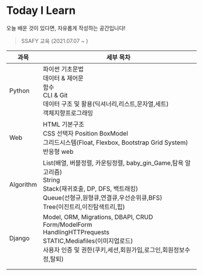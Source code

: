 # Today I Learn

오늘 배운 것이 있다면, 자유롭게 작성하는 공간입니다!

>  SSAFY 교육 (2021.07.07 ~ )

| 과목      | 세부 목차                                                    |
| --------- | ------------------------------------------------------------ |
| Python    | 파이썬 기초문법<br />데이터 & 제어문<br />함수<br />CLI & Git<br />데이터 구조 및 활용(딕셔너리,리스트,문자열,세트)<br />객체지향프로그래밍 |
| Web       | HTML 기본구조<br />CSS 선택자 Position BoxModel<br />그리드시스템(Float, Flexbox, Bootstrap Grid System)<br />반응형 web |
| Algorithm | List(배열, 버블정렬, 카운팅정렬, baby_gin_Game,탐욕 알고리즘)<br />String <br />Stack(재귀호출, DP, DFS, 백트래킹)<br />Queue(선형규,원형큐,연결큐,우선순위큐,BFS)<br />Tree(이진트리,이진탐색트리,힙) |
| Django    | Model, ORM, Migrations, DBAPI, CRUD<br />Form/ModelForm<br />HandlingHTTPrequests<br />STATIC,Mediafiles(이미지업로드)<br />사용자 인증 및 권한(쿠키,세션,회원가입,로그인,회원정보수정,탈퇴) |
|           |                                                              |
|           |                                                              |

